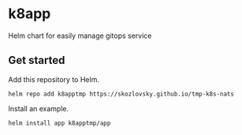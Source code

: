 # k8app
Helm chart for easily manage gitops service

## Get started

Add this repository to Helm.

```
helm repo add k8apptmp https://skozlovsky.github.io/tmp-k8s-nats
```

Install an example.

```
helm install app k8apptmp/app
```

###